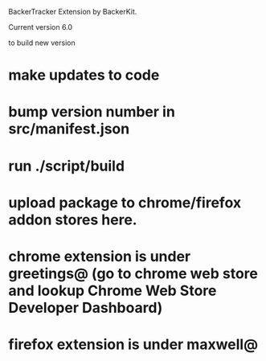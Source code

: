 BackerTracker Extension by BackerKit.

Current version 6.0



to build new version

# make updates to code
# bump version number in src/manifest.json
# run ./script/build
# upload package to chrome/firefox addon stores here.
# chrome extension is under greetings@ (go to chrome web store and lookup Chrome Web Store Developer Dashboard)
# firefox extension is under maxwell@
